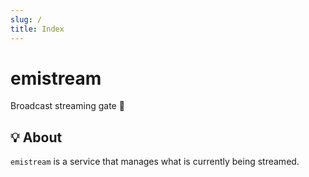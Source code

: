 ```yaml
---
slug: /
title: Index
---
```


# emistream

Broadcast streaming gate 🚧

## 💡 About

`emistream` is a service that manages what is currently being streamed.
